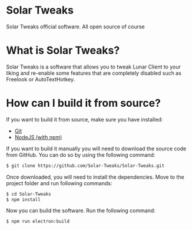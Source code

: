 # Solar Tweaks

Solar Tweaks official software. All open source of course

# What is Solar Tweaks?

Solar Tweaks is a software that allows you to tweak Lunar Client to your liking and re-enable some features that are completely disabled such as Freelook or AutoTextHotkey.

# How can I build it from source?

If you want to build it from source, make sure you have installed:
 - [Git](https://git-scm.com/downloads)
 - [NodeJS (with npm)](https://nodejs.org/en/download/)

If you want to build it manually you will need to download the source code from GitHub. You can do so by using the following command:
```bash
$ git clone https://github.com/Solar-Tweaks/Solar-Tweaks.git
```

Once downloaded, you will need to install the dependencies. Move to the project folder and run following commands:
```bash
$ cd Solar-Tweaks
$ npm install
```

Now you can build the software. Run the following command:
```bash
$ npm run electron:build
```
